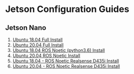 # Jetson Configuration Guides

## Jetson Nano

1. [Ubuntu 18.04 Full Install](/ubuntu-18-04-install])
2. [Ubuntu 20.04 Full Install]()
3. [Ubuntu 18.04 ROS Noetic (python3.6) Install]()
4. [Ubuntu 20.04 ROS Noetic Install]()
5. [Ubuntu 18.04 - ROS Noetic Realsense D435i Install]()
6. [Ubuntu 20.04 - ROS Noetic Realsense D435i Install]()
